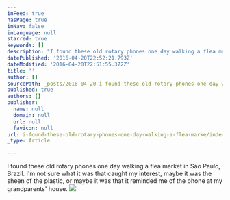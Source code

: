 ```yaml
---
inFeed: true
hasPage: true
inNav: false
inLanguage: null
starred: true
keywords: []
description: "I found these old rotary phones one day walking a flea market in São Paulo, Brazil. I'm not sure what it was that caught my interest, maybe it was the sheen of the plastic, or maybe it was that it reminded me of the phone at my grandparents' house."
datePublished: '2016-04-20T22:52:21.793Z'
dateModified: '2016-04-20T22:51:55.372Z'
title: ''
author: []
sourcePath: _posts/2016-04-20-i-found-these-old-rotary-phones-one-day-walking-a-flea-marke.md
published: true
authors: []
publisher:
  name: null
  domain: null
  url: null
  favicon: null
url: i-found-these-old-rotary-phones-one-day-walking-a-flea-marke/index.html
_type: Article

---
```

I found these old rotary phones one day walking a flea market in São Paulo, Brazil. I'm not sure what it was that caught my interest, maybe it was the sheen of the plastic, or maybe it was that it reminded me of the phone at my grandparents' house.
![](https://the-grid-user-content.s3-us-west-2.amazonaws.com/39ebd9b1-9bf6-4b41-bbd7-281ff56865d5.jpg)